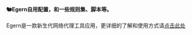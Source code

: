 #### 🐿️Egern自用配置，和一些规则集、脚本等。
Egern是一款新生代网络代理工具应用，更详细的了解和使用方式请[点击此处](https://github.com/MengYuLianMian/Egern-tutorial-MengRain)
